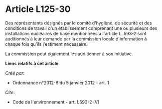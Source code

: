 # Article L125-30

Des représentants désignés par le comité d'hygiène, de sécurité et des conditions de travail d'un établissement comprenant
une ou plusieurs des installations nucléaires de base mentionnées à l'article L. 593-2 sont auditionnés à leur demande par la
commission locale d'information à chaque fois qu'ils l'estiment nécessaire. 

La commission peut également les auditionner à son initiative.

**Liens relatifs à cet article**

_Créé par_:

  - Ordonnance n°2012-6 du 5 janvier 2012 - art. 1

_Cite_:

  - Code de l'environnement - art. L593-2 (V)
